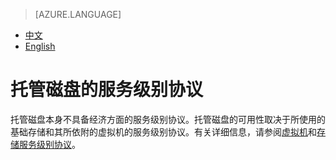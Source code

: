 <properties
	pageTitle="托管磁盘的服务级别协议 | Azure"
    description="托管磁盘的服务级别协议"
    services=""
    documentationCenter=""
    authors=""
    manager=""
    editor=""
    tags=""/>

<tags ms.service="legal" ms.date="8/2017" wacn.date="8/2017" wacn.lang="cn"/>

> [AZURE.LANGUAGE]
- [中文](/support/sla/managed-disks/)
- [English](/support/sla/managed-disks-en/)
# 托管磁盘的服务级别协议 

<p>托管磁盘本身不具备经济方面的服务级别协议。托管磁盘的可用性取决于所使用的基础存储和其所依附的虚拟机的服务级别协议。有关详细信息，请参阅<a id="managed-disks_virtual-machines" href="/virtual-machines/" target="_blank">虚拟机</a>和<a href="/storage/" id="managed-disks_storage" tatget="_blank">存储服务级别协议</a>。</p>